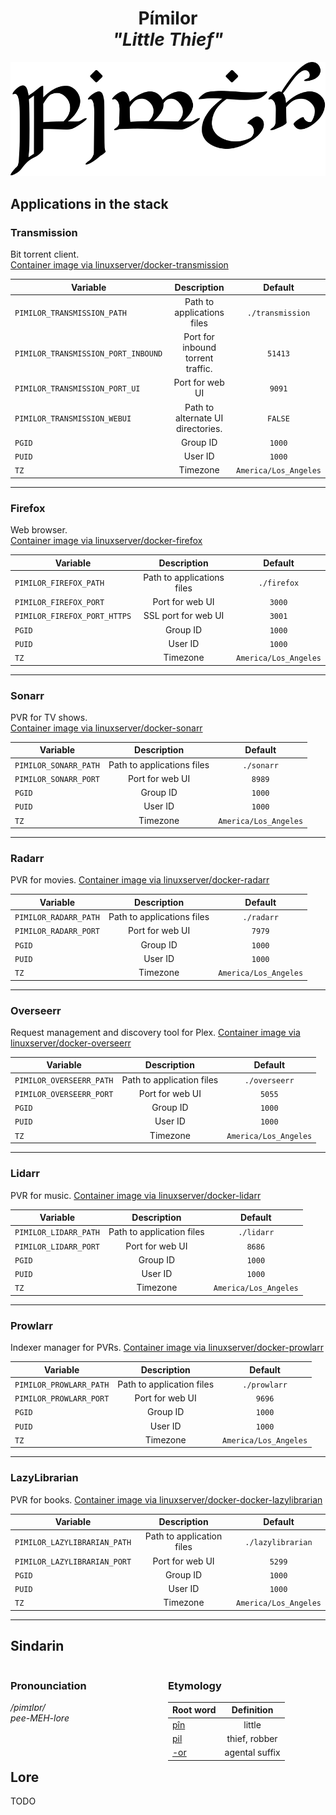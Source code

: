 <div align="center">

# Pímilor <br>_"Little Thief"_

<img src="../resources/images/pimilor.svg" alt="Pímilor written in Tengwar" style="max-width:100%;">

</div>

## Applications in the stack

### Transmission

Bit torrent client.  
[Container image via linuxserver/docker-transmission](https://github.com/linuxserver/docker-transmission)

| Variable                            |            Description            |        Default        |
| ----------------------------------- | :-------------------------------: | :-------------------: |
| `PIMILOR_TRANSMISSION_PATH`         |    Path to applications files     |   `./transmission`    |
| `PIMILOR_TRANSMISSION_PORT_INBOUND` | Port for inbound torrent traffic. |        `51413`        |
| `PIMILOR_TRANSMISSION_PORT_UI`      |          Port for web UI          |        `9091`         |
| `PIMILOR_TRANSMISSION_WEBUI`        | Path to alternate UI directories. |        `FALSE`        |
| `PGID`                              |             Group ID              |        `1000`         |
| `PUID`                              |              User ID              |        `1000`         |
| `TZ`                                |             Timezone              | `America/Los_Angeles` |

---

### Firefox

Web browser.  
[Container image via linuxserver/docker-firefox](https://github.com/linuxserver/docker-firefox)

| Variable                     |        Description         |        Default        |
| ---------------------------- | :------------------------: | :-------------------: |
| `PIMILOR_FIREFOX_PATH`       | Path to applications files |      `./firefox`      |
| `PIMILOR_FIREFOX_PORT`       |      Port for web UI       |        `3000`         |
| `PIMILOR_FIREFOX_PORT_HTTPS` |    SSL port for web UI     |        `3001`         |
| `PGID`                       |          Group ID          |        `1000`         |
| `PUID`                       |          User ID           |        `1000`         |
| `TZ`                         |          Timezone          | `America/Los_Angeles` |

---

### Sonarr

PVR for TV shows.  
[Container image via linuxserver/docker-sonarr](https://github.com/linuxserver/docker-sonarr)

| Variable              |        Description         |        Default        |
| --------------------- | :------------------------: | :-------------------: |
| `PIMILOR_SONARR_PATH` | Path to applications files |      `./sonarr`       |
| `PIMILOR_SONARR_PORT` |      Port for web UI       |        `8989`         |
| `PGID`                |          Group ID          |        `1000`         |
| `PUID`                |          User ID           |        `1000`         |
| `TZ`                  |          Timezone          | `America/Los_Angeles` |

---

### Radarr

PVR for movies.
[Container image via linuxserver/docker-radarr](https://github.com/linuxserver/docker-radarr)

| Variable              |        Description         |        Default        |
| --------------------- | :------------------------: | :-------------------: |
| `PIMILOR_RADARR_PATH` | Path to applications files |      `./radarr`       |
| `PIMILOR_RADARR_PORT` |      Port for web UI       |        `7979`         |
| `PGID`                |          Group ID          |        `1000`         |
| `PUID`                |          User ID           |        `1000`         |
| `TZ`                  |          Timezone          | `America/Los_Angeles` |

---

### Overseerr

Request management and discovery tool for Plex.
[Container image via linuxserver/docker-overseerr](https://github.com/linuxserver/docker-overseerr)

| Variable                 |        Description        |        Default        |
| ------------------------ | :-----------------------: | :-------------------: |
| `PIMILOR_OVERSEERR_PATH` | Path to application files |     `./overseerr`     |
| `PIMILOR_OVERSEERR_PORT` |      Port for web UI      |        `5055`         |
| `PGID`                   |         Group ID          |        `1000`         |
| `PUID`                   |          User ID          |        `1000`         |
| `TZ`                     |         Timezone          | `America/Los_Angeles` |

---

### Lidarr

PVR for music.
[Container image via linuxserver/docker-lidarr](https://github.com/linuxserver/docker-lidarr)

| Variable              |        Description        |        Default        |
| --------------------- | :-----------------------: | :-------------------: |
| `PIMILOR_LIDARR_PATH` | Path to application files |      `./lidarr`       |
| `PIMILOR_LIDARR_PORT` |      Port for web UI      |        `8686`         |
| `PGID`                |         Group ID          |        `1000`         |
| `PUID`                |          User ID          |        `1000`         |
| `TZ`                  |         Timezone          | `America/Los_Angeles` |

---

### Prowlarr

Indexer manager for PVRs.
[Container image via linuxserver/docker-prowlarr](https://github.com/linuxserver/docker-prowlarr)

| Variable                |        Description        |        Default        |
| ----------------------- | :-----------------------: | :-------------------: |
| `PIMILOR_PROWLARR_PATH` | Path to application files |     `./prowlarr`      |
| `PIMILOR_PROWLARR_PORT` |      Port for web UI      |        `9696`         |
| `PGID`                  |         Group ID          |        `1000`         |
| `PUID`                  |          User ID          |        `1000`         |
| `TZ`                    |         Timezone          | `America/Los_Angeles` |

---

### LazyLibrarian

PVR for books.
[Container image via linuxserver/docker-docker-lazylibrarian](https://github.com/linuxserver/docker-lazylibrarian)

| Variable                     |        Description        |        Default        |
| ---------------------------- | :-----------------------: | :-------------------: |
| `PIMILOR_LAZYLIBRARIAN_PATH` | Path to application files |   `./lazylibrarian`   |
| `PIMILOR_LAZYLIBRARIAN_PORT` |      Port for web UI      |        `5299`         |
| `PGID`                       |         Group ID          |        `1000`         |
| `PUID`                       |          User ID          |        `1000`         |
| `TZ`                         |         Timezone          | `America/Los_Angeles` |

---

## Sindarin

<div style="width:49%; margin-right:1%; float:left;">

### Pronounciation

_/pimɪlɒr/_  
_pee-MEH-lore_

</div>

<div style="width:49%; margin-right:1%; float:left;">

### Etymology

| Root word                                |   Definition   |
| ---------------------------------------- | :------------: |
| [pîn](https://www.elfdict.com/wt/15660)  |     little     |
| [pil](https://www.elfdict.com/wt/519443) | thief, robber  |
| [-or](https://www.elfdict.com/wt/518972) | agental suffix |

</div>

## Lore

TODO
